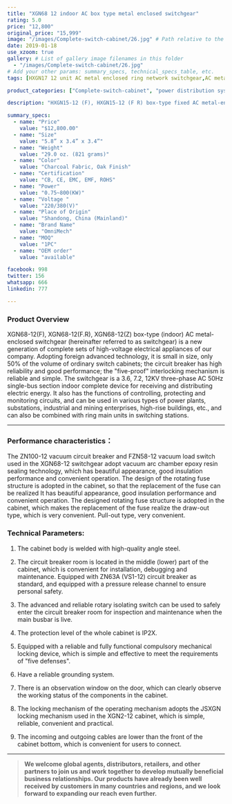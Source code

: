 ```yaml
---
title: "XGN68 12 indoor AC box type metal enclosed switchgear"
rating: 5.0
price: "12,800"
original_price: "15,999"
image: "/images/Complete-switch-cabinet/26.jpg" # Path relative to the 'static' folder or use Hugo Pipes
date: 2019-01-18
use_xzoom: true
gallery: # List of gallery image filenames in this folder
  - "/images/Complete-switch-cabinet/26.jpg"
# Add your other params: summary_specs, technical_specs_table, etc.
tags: [HXGN17 12 unit AC metal enclosed ring network switchgear,AC metal enclosed ring network switchgear,12 unit AC metal enclosed ring network switchgear,power distribution system,ring network power supply,stable power distribution,electrical components,circuit breaking,isolation,protection,easy installation,easy maintenance,continuous and secure power supply]

product_categories: ["Complete-switch-cabinet", "power distribution system"]

description: "HXGN15-12 (F), HXGN15-12 (F R) box-type fixed AC metal-enclosed switchgear (hereinafter referred to as switchgear), suitable for rated voltage of 12KV, rated frequency of 50HZ, rated current of 630A and above A three-phase AC system powered by network cabinets or radial terminals, used for segmenting and branching of cable lines."

summary_specs:
  - name: "Price"
    value: "$12,800.00"
  - name: "Size"
    value: "5.8” x 3.4” x 3.4”"
  - name: "Weight"
    value: "29.0 oz. (821 grams)"
  - name: "Color"
    value: "Charcoal Fabric, Oak Finish"
  - name: "Certification"
    value: "CB, CE, EMC, EMF, ROHS"
  - name: "Power"
    value: "0.75~800(KW)"
  - name: "Voltage "
    value: "220/380(V)"
  - name: "Place of Origin"
    value: "Shandong, China (Mainland)"
  - name: "Brand Name"
    value: "OmniMech"
  - name: "MOQ"
    value: "1PC"
  - name: "OEM order"
    value: "available"

facebook: 998
twitter: 156
whatsapp: 666
linkedin: 777    

---
```



### Product Overview


XGN68-12(F), XGN68-12(F.R), XGN68-12(Z) box-type (indoor) AC metal-enclosed switchgear (hereinafter referred to as switchgear) is a new generation of complete sets of high-voltage electrical appliances of our company. Adopting foreign advanced technology, it is small in size, only 50% of the volume of ordinary switch cabinets; the circuit breaker has high reliability and good performance; the "five-proof" interlocking mechanism is reliable and simple. The switchgear is a 3.6, 7.2, 12KV three-phase AC 50Hz single-bus section indoor complete device for receiving and distributing electric energy. It also has the functions of controlling, protecting and monitoring circuits, and can be used in various types of power plants, substations, industrial and mining enterprises, high-rise buildings, etc., and can also be combined with ring main units in switching stations.

* * *

### Performance characteristics：

The ZN100-12 vacuum circuit breaker and FZN58-12 vacuum load switch used in the XGN68-12 switchgear adopt vacuum arc chamber epoxy resin sealing technology, which has beautiful appearance, good insulation performance and convenient operation. The design of the rotating fuse structure is adopted in the cabinet, so that the replacement of the fuse can be realized It has beautiful appearance, good insulation performance and convenient operation. The designed rotating fuse structure is adopted in the cabinet, which makes the replacement of the fuse realize the draw-out type, which is very convenient. Pull-out type, very convenient.

### Technical Parameters:

1. The cabinet body is welded with high-quality angle steel.

2. The circuit breaker room is located in the middle (lower) part of the cabinet, which is convenient for installation, debugging and maintenance. Equipped with ZN63A (VS1-12) circuit breaker as standard, and equipped with a pressure release channel to ensure personal safety.

3. The advanced and reliable rotary isolating switch can be used to safely enter the circuit breaker room for inspection and maintenance when the main busbar is live.

4. The protection level of the whole cabinet is IP2X.

5. Equipped with a reliable and fully functional compulsory mechanical locking device, which is simple and effective to meet the requirements of "five defenses".

6. Have a reliable grounding system.

7. There is an observation window on the door, which can clearly observe the working status of the components in the cabinet.

8. The locking mechanism of the operating mechanism adopts the JSXGN locking mechanism used in the XGN2-12 cabinet, which is simple, reliable, convenient and practical.

9. The incoming and outgoing cables are lower than the front of the cabinet bottom, which is convenient for users to connect.


* * *

> **We welcome global agents, distributors, retailers, and other partners to join us and work together to develop mutually beneficial business relationships. Our products have already been well received by customers in many countries and regions, and we look forward to expanding our reach even further.**


